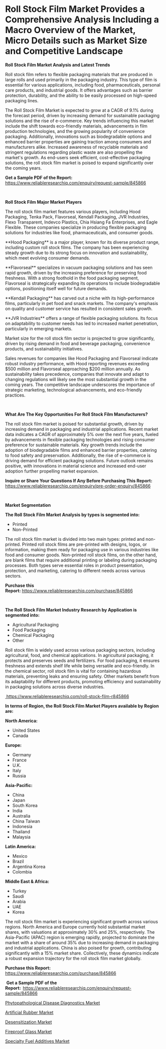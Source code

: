 <p><h1>Roll Stock Film Market Provides a Comprehensive Analysis Including a Macro Overview of the Market, Micro Details such as Market Size and Competitive Landscape</h1></p><p><strong>Roll Stock Film Market Analysis and Latest Trends</strong></p>
<p><p>Roll stock film refers to flexible packaging materials that are produced in large rolls and used primarily in the packaging industry. This type of film is essential for various applications, including food, pharmaceuticals, personal care products, and industrial goods. It offers advantages such as barrier protection, durability, and the ability to be easily processed on high-speed packaging lines.</p><p>The Roll Stock Film Market is expected to grow at a CAGR of 9.1% during the forecast period, driven by increasing demand for sustainable packaging solutions and the rise of e-commerce. Key trends influencing this market include the shift towards eco-friendly materials, advancements in film production technologies, and the growing popularity of convenience packaging. Additionally, innovations such as biodegradable options and enhanced barrier properties are gaining traction among consumers and manufacturers alike. Increased awareness of recyclable materials and stringent regulations regarding plastic waste are also propelling the market's growth. As end-users seek efficient, cost-effective packaging solutions, the roll stock film market is poised to expand significantly over the coming years.</p></p>
<p><strong>Get a Sample PDF of the Report:&nbsp;</strong> <a href="https://www.reliableresearchiq.com/enquiry/request-sample/845866?utm_campaign=100&utm_medium=2&utm_source=Github&utm_content=ia&utm_term=13112024&utm_id=roll-stock-film">https://www.reliableresearchiq.com/enquiry/request-sample/845866</a></p>
<p>&nbsp;</p>
<p><strong>Roll Stock Film Major Market Players</strong></p>
<p><p>The roll stock film market features various players, including Hood Packaging, Tenka Pack, Flavorseal, Kendall Packaging, JVR Industries, Flexo Transparent, Indevco Plastics, Chia Hsiang Fa Enterprises, and Eagle Flexible. These companies specialize in producing flexible packaging solutions for industries like food, pharmaceuticals, and consumer goods.</p><p>**Hood Packaging** is a major player, known for its diverse product range, including custom roll stock films. The company has been experiencing steady growth due to its strong focus on innovation and sustainability, which meet evolving consumer demands. </p><p>**Flavorseal** specializes in vacuum packaging solutions and has seen rapid growth, driven by the increasing preference for preserving food freshness. With a strong foothold in the food packaging segment, Flavorseal is strategically expanding its operations to include biodegradable options, positioning itself well for future demands.</p><p>**Kendall Packaging** has carved out a niche with its high-performance films, particularly in pet food and snack markets. The company's emphasis on quality and customer service has resulted in consistent sales growth. </p><p>**JVR Industries** offers a range of flexible packaging solutions. Its focus on adaptability to customer needs has led to increased market penetration, particularly in emerging markets.</p><p>Market size for the roll stock film sector is projected to grow significantly, driven by rising demand in food and beverage packaging, convenience products, and sustainability initiatives. </p><p>Sales revenues for companies like Hood Packaging and Flavorseal indicate robust industry performance, with Hood reporting revenues exceeding $500 million and Flavorseal approaching $200 million annually. As sustainability takes precedence, companies that innovate and adapt to changing regulations will likely see the most substantial growth in the coming years. The competitive landscape underscores the importance of strategic marketing, technological advancements, and eco-friendly practices.</p></p>
<p>&nbsp;</p>
<p><strong>What Are The Key Opportunities For Roll Stock Film Manufacturers?</strong></p>
<p><p>The roll stock film market is poised for substantial growth, driven by increasing demand in packaging and industrial applications. Recent market data indicates a CAGR of approximately 5% over the next five years, fueled by advancements in flexible packaging technologies and rising consumer preference for sustainable materials. Key growth trends include the adoption of biodegradable films and enhanced barrier properties, catering to food safety and preservation. Additionally, the rise of e-commerce is driving demand for efficient packaging solutions. Future outlook remains positive, with innovations in material science and increased end-user adoption further propelling market expansion.</p></p>
<p><strong>Inquire or Share Your Questions If Any Before Purchasing This Report:</strong> <a href="https://www.reliableresearchiq.com/enquiry/pre-order-enquiry/845866?utm_campaign=100&utm_medium=2&utm_source=Github&utm_content=ia&utm_term=13112024&utm_id=roll-stock-film">https://www.reliableresearchiq.com/enquiry/pre-order-enquiry/845866</a></p>
<p>&nbsp;</p>
<p><strong>Market Segmentation</strong></p>
<p><strong>The Roll Stock Film Market Analysis by types is segmented into:</strong></p>
<p><ul><li>Printed</li><li>Non-Printed</li></ul></p>
<p><p>The roll stock film market is divided into two main types: printed and non-printed. Printed roll stock films are pre-printed with designs, logos, or information, making them ready for packaging use in various industries like food and consumer goods. Non-printed roll stock films, on the other hand, are blank films that require additional printing or labeling during packaging processes. Both types serve essential roles in product presentation, protection, and marketing, catering to different needs across various sectors.</p></p>
<p><strong>Purchase this Report:&nbsp;</strong><a href="https://www.reliableresearchiq.com/purchase/845866?utm_campaign=100&utm_medium=2&utm_source=Github&utm_content=ia&utm_term=13112024&utm_id=roll-stock-film">https://www.reliableresearchiq.com/purchase/845866</a></p>
<p>&nbsp;</p>
<p><strong>The Roll Stock Film Market Industry Research by Application is segmented into:</strong></p>
<p><ul><li>Agricultural Packaging</li><li>Food Packaging</li><li>Chemical Packaging</li><li>Other</li></ul></p>
<p><p>Roll stock film is widely used across various packaging sectors, including agricultural, food, and chemical applications. In agricultural packaging, it protects and preserves seeds and fertilizers. For food packaging, it ensures freshness and extends shelf life while being versatile and eco-friendly. In the chemical sector, roll stock film is vital for containing hazardous materials, preventing leaks and ensuring safety. Other markets benefit from its adaptability for different products, promoting efficiency and sustainability in packaging solutions across diverse industries.</p></p>
<p><a href="https://www.reliableresearchiq.com/roll-stock-film-r845866?utm_campaign=100&utm_medium=2&utm_source=Github&utm_content=ia&utm_term=13112024&utm_id=roll-stock-film">&nbsp;https://www.reliableresearchiq.com/roll-stock-film-r845866</a></p>
<p><strong>In terms of Region, the Roll Stock Film Market Players available by Region are:</strong></p>
<p>
    <p> <strong> North America: </strong>
        <ul>
            <li>United States</li>
            <li>Canada</li>
        </ul>
        </p> 
    <p> <strong> Europe: </strong>
        <ul>
            <li>Germany</li>
            <li>France</li>
            <li>U.K.</li>
            <li>Italy</li>
            <li>Russia</li>
        </ul>
        </p> 
    <p> <strong> Asia-Pacific: </strong>
        <ul>
            <li>China</li>
            <li>Japan</li>
            <li>South Korea</li>
            <li>India</li>
            <li>Australia</li>
            <li>China Taiwan</li>
            <li>Indonesia</li>
            <li>Thailand</li>
            <li>Malaysia</li>
        </ul>
        </p> 
    <p> <strong> Latin America: </strong>
        <ul>
            <li>Mexico</li>
            <li>Brazil</li>
            <li>Argentina Korea</li>
            <li>Colombia</li>
        </ul>
        </p> 
    <p> <strong> Middle East & Africa: </strong>
        <ul>
            <li>Turkey</li>
            <li>Saudi</li>
            <li>Arabia</li>
            <li>UAE</li>
            <li>Korea</li>
        </ul>
    </p>
    </p>
<p><p>The roll stock film market is experiencing significant growth across various regions. North America and Europe currently hold substantial market shares, with valuations at approximately 30% and 25%, respectively. The Asia-Pacific (APAC) region is emerging rapidly, projected to dominate the market with a share of around 35% due to increasing demand in packaging and industrial applications. China is also poised for growth, contributing significantly with a 15% market share. Collectively, these dynamics indicate a robust expansion trajectory for the roll stock film market globally.</p></p>
<p><strong>Purchase this Report: </strong><a href="https://www.reliableresearchiq.com/purchase/845866?utm_campaign=100&utm_medium=2&utm_source=Github&utm_content=ia&utm_term=13112024&utm_id=roll-stock-film">https://www.reliableresearchiq.com/purchase/845866</a></p>
<p>&nbsp;<strong>Get a Sample PDF of the Report:&nbsp;&nbsp;</strong><a href="https://www.reliableresearchiq.com/enquiry/request-sample/845866?utm_campaign=100&utm_medium=2&utm_source=Github&utm_content=ia&utm_term=13112024&utm_id=roll-stock-film">https://www.reliableresearchiq.com/enquiry/request-sample/845866</a></p>
<p><strong></strong></p>
<p><p><a href="https://issuu.com/reportprime-2/docs/phytopathological-disease-diagnosti_29721688116484?utm_campaign=100&utm_medium=2&utm_source=Github&utm_content=ia&utm_term=13112024&utm_id=roll-stock-film">Phytopathological Disease Diagnostics Market</a></p><p><a href="https://www.linkedin.com/pulse/unveiling-market-trends-global-artificial-rubber-growth-regional-rijgc?utm_campaign=100&utm_medium=2&utm_source=Github&utm_content=ia&utm_term=13112024&utm_id=roll-stock-film">Artificial Rubber Market</a></p><p><a href="https://issuu.com/reportprime-2/docs/desensitization-market-size-2030.pp_f395934c19ed15?utm_campaign=100&utm_medium=2&utm_source=Github&utm_content=ia&utm_term=13112024&utm_id=roll-stock-film">Desensitization Market</a></p><p><a href="https://www.linkedin.com/pulse/global-perspectives-fireproof-glass-market-trends-challenges-g2ifc?utm_campaign=100&utm_medium=2&utm_source=Github&utm_content=ia&utm_term=13112024&utm_id=roll-stock-film">Fireproof Glass Market</a></p><p><a href="https://www.linkedin.com/pulse/specialty-fuel-additives-market-outlook-share-analysis-growth-yfyjc?utm_campaign=100&utm_medium=2&utm_source=Github&utm_content=ia&utm_term=13112024&utm_id=roll-stock-film">Specialty Fuel Additives Market</a></p></p>
